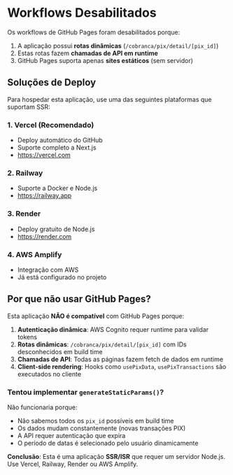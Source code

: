 # Workflows Desabilitados

Os workflows de GitHub Pages foram desabilitados porque:

1. A aplicação possui **rotas dinâmicas** (`/cobranca/pix/detail/[pix_id]`)
2. Estas rotas fazem **chamadas de API em runtime**
3. GitHub Pages suporta apenas **sites estáticos** (sem servidor)

## Soluções de Deploy

Para hospedar esta aplicação, use uma das seguintes plataformas que suportam SSR:

### 1. Vercel (Recomendado)
- Deploy automático do GitHub
- Suporte completo a Next.js
- https://vercel.com

### 2. Railway
- Suporte a Docker e Node.js
- https://railway.app

### 3. Render
- Deploy gratuito de Node.js
- https://render.com

### 4. AWS Amplify
- Integração com AWS
- Já está configurado no projeto

## Por que não usar GitHub Pages?

Esta aplicação **NÃO é compatível** com GitHub Pages porque:

1. **Autenticação dinâmica**: AWS Cognito requer runtime para validar tokens
2. **Rotas dinâmicas**: `/cobranca/pix/detail/[pix_id]` com IDs desconhecidos em build time
3. **Chamadas de API**: Todas as páginas fazem fetch de dados em runtime
4. **Client-side rendering**: Hooks como `usePixData`, `usePixTransactions` são executados no cliente

### Tentou implementar `generateStaticParams()`?

Não funcionaria porque:
- Não sabemos todos os `pix_id` possíveis em build time
- Os dados mudam constantemente (novas transações PIX)
- A API requer autenticação que expira
- O período de datas é selecionado pelo usuário dinamicamente

**Conclusão**: Esta é uma aplicação **SSR/ISR** que requer um servidor Node.js. Use Vercel, Railway, Render ou AWS Amplify.
